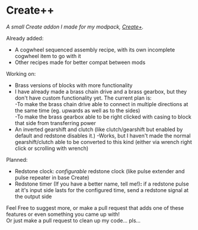 # Create++
_A small Create addon I made for my modpack, [Create+](https://www.curseforge.com/minecraft/modpacks/create-mod-plus)._

Already added:

- A cogwheel sequenced assembly recipe, with its own incomplete cogwheel item to go with it
- Other recipes made for better compat between mods

Working on:

- Brass versions of blocks with more functionality
- I have already made a brass chain drive and a brass gearbox, but they don't have custom functionality yet. The current plan is:  
-To make the brass chain drive able to connect in multiple directions at the same time (eg. upwards as well as to the sides)  
-To make the brass gearbox able to be right clicked with casing to block that side from transferring power
- An inverted gearshift and clutch (like clutch/gearshift but enabled by default and redstone disables it.)
-Works, but I haven't made the normal gearshift/clutch able to be converted to this kind (either via wrench right click or scrolling with wrench)

Planned:

- Redstone clock: _configurable_ redstone clock (like pulse extender and pulse repeater in base Create)
- Redstone timer (If you have a better name, tell me!)**:** if a redstone pulse at it's input side lasts for the configured time, send a redstone signal at the output side

Feel Free to suggest more, or make a pull request that adds one of these features or even something you came up with!  
Or just make a pull request to clean up my code... pls...
